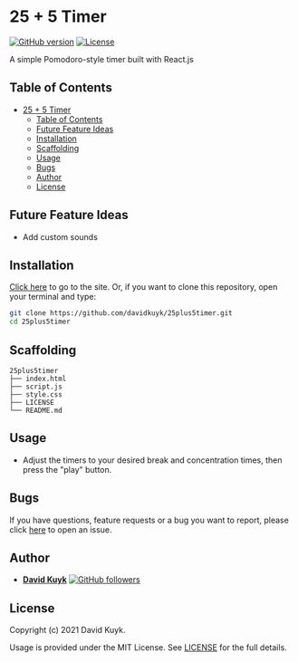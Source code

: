 # 25 + 5 Timer

[![GitHub version](https://img.shields.io/badge/version-v1.0.0-blue.svg)](https://github.com/davidkuyk/25plus5timer)
[![License](https://img.shields.io/github/license/davidkuyk/25plus5timer.svg)](https://github.com/davidkuyk/25plus5timer/blob/main/LICENSE)

A simple Pomodoro-style timer built with React.js

## Table of Contents

- [25 + 5 Timer](#25--5-timer)
  - [Table of Contents](#table-of-contents)
  - [Future Feature Ideas](#future-feature-ideas)
  - [Installation](#installation)
  - [Scaffolding](#scaffolding)
  - [Usage](#usage)
  - [Bugs](#bugs)
  - [Author](#author)
  - [License](#license)

## Future Feature Ideas

- Add custom sounds

## Installation

[Click here](https://davidkuyk.github.io/25plus5timer/) to go to the site. Or, if you want to clone this repository, open your terminal and type:

```sh
git clone https://github.com/davidkuyk/25plus5timer.git
cd 25plus5timer
```

## Scaffolding

```text
25plus5timer
├── index.html
├── script.js
├── style.css
├── LICENSE
└── README.md
```

## Usage

- Adjust the timers to your desired break and concentration times, then press the "play" button.

## Bugs

If you have questions, feature requests or a bug you want to report, please click [here](https://github.com/davidkuyk/25plus5timer/issues) to open an issue.

## Author

- [**David Kuyk**](https://www.davidkuyk.github.io/) [![GitHub followers](https://img.shields.io/github/followers/davidkuyk.svg?style=social)](https://github.com/davidkuyk)

## License

Copyright (c) 2021 David Kuyk.

Usage is provided under the MIT License. See [LICENSE](https://github.com/davidkuyk/25plus5timer/blob/main/LICENSE) for the full details.
